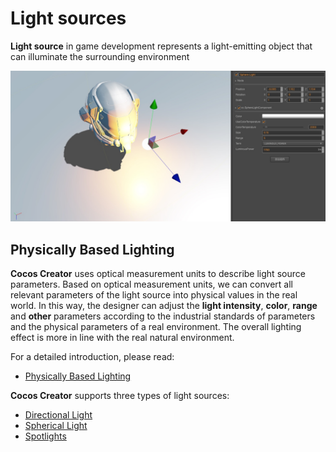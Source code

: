 # Light sources

__Light source__ in game development represents a light-emitting object that can illuminate the surrounding environment

![light scene](light/lighting.png)

## Physically Based Lighting
__Cocos Creator__ uses optical measurement units to describe light source parameters. Based on optical measurement units, we can convert all relevant parameters of the light source into physical values in the real world. In this way, the designer can adjust the __light intensity__, __color__, __range__ and __other__ parameters according to the industrial standards of parameters and the physical parameters of a real environment. The overall lighting effect is more in line with the real natural environment.

For a detailed introduction, please read:
- [Physically Based Lighting](light/pbr-lighting.md)

__Cocos Creator__ supports three types of light sources:
- [Directional Light](light/dir-light.md)
- [Spherical Light](light/sphere-light.md)
- [Spotlights](light/spot-light.md)
